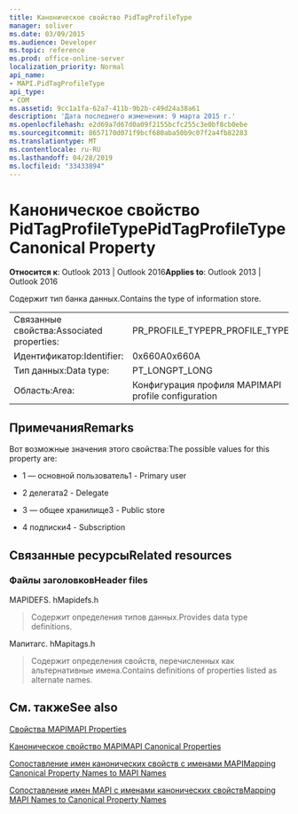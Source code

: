 ```yaml
---
title: Каноническое свойство PidTagProfileType
manager: soliver
ms.date: 03/09/2015
ms.audience: Developer
ms.topic: reference
ms.prod: office-online-server
localization_priority: Normal
api_name:
- MAPI.PidTagProfileType
api_type:
- COM
ms.assetid: 9cc1a1fa-62a7-411b-9b2b-c49d24a38a61
description: 'Дата последнего изменения: 9 марта 2015 г.'
ms.openlocfilehash: e2d69a7d67d0a09f2155bcfc255c3e0bf8cb0ebe
ms.sourcegitcommit: 8657170d071f9bcf680aba50b9c07f2a4fb82283
ms.translationtype: MT
ms.contentlocale: ru-RU
ms.lasthandoff: 04/28/2019
ms.locfileid: "33433894"
---
```

# <a name="pidtagprofiletype-canonical-property"></a><span data-ttu-id="391d8-103">Каноническое свойство PidTagProfileType</span><span class="sxs-lookup"><span data-stu-id="391d8-103">PidTagProfileType Canonical Property</span></span>

  
  
<span data-ttu-id="391d8-104">**Относится к**: Outlook 2013 | Outlook 2016</span><span class="sxs-lookup"><span data-stu-id="391d8-104">**Applies to**: Outlook 2013 | Outlook 2016</span></span> 
  
<span data-ttu-id="391d8-105">Содержит тип банка данных.</span><span class="sxs-lookup"><span data-stu-id="391d8-105">Contains the type of information store.</span></span>
  
|||
|:-----|:-----|
|<span data-ttu-id="391d8-106">Связанные свойства:</span><span class="sxs-lookup"><span data-stu-id="391d8-106">Associated properties:</span></span>  <br/> |<span data-ttu-id="391d8-107">PR_PROFILE_TYPE</span><span class="sxs-lookup"><span data-stu-id="391d8-107">PR_PROFILE_TYPE</span></span>  <br/> |
|<span data-ttu-id="391d8-108">Идентификатор:</span><span class="sxs-lookup"><span data-stu-id="391d8-108">Identifier:</span></span>  <br/> |<span data-ttu-id="391d8-109">0x660A</span><span class="sxs-lookup"><span data-stu-id="391d8-109">0x660A</span></span>  <br/> |
|<span data-ttu-id="391d8-110">Тип данных:</span><span class="sxs-lookup"><span data-stu-id="391d8-110">Data type:</span></span>  <br/> |<span data-ttu-id="391d8-111">PT_LONG</span><span class="sxs-lookup"><span data-stu-id="391d8-111">PT_LONG</span></span>  <br/> |
|<span data-ttu-id="391d8-112">Область:</span><span class="sxs-lookup"><span data-stu-id="391d8-112">Area:</span></span>  <br/> |<span data-ttu-id="391d8-113">Конфигурация профиля MAPI</span><span class="sxs-lookup"><span data-stu-id="391d8-113">MAPI profile configuration</span></span>  <br/> |
   
## <a name="remarks"></a><span data-ttu-id="391d8-114">Примечания</span><span class="sxs-lookup"><span data-stu-id="391d8-114">Remarks</span></span>

<span data-ttu-id="391d8-115">Вот возможные значения этого свойства:</span><span class="sxs-lookup"><span data-stu-id="391d8-115">The possible values for this property are:</span></span>
  
- <span data-ttu-id="391d8-116">1 — основной пользователь</span><span class="sxs-lookup"><span data-stu-id="391d8-116">1 - Primary user</span></span>
    
- <span data-ttu-id="391d8-117">2 делегата</span><span class="sxs-lookup"><span data-stu-id="391d8-117">2 - Delegate</span></span>
    
- <span data-ttu-id="391d8-118">3 — общее хранилище</span><span class="sxs-lookup"><span data-stu-id="391d8-118">3 - Public store</span></span>
    
- <span data-ttu-id="391d8-119">4 подписки</span><span class="sxs-lookup"><span data-stu-id="391d8-119">4 - Subscription</span></span>
    
## <a name="related-resources"></a><span data-ttu-id="391d8-120">Связанные ресурсы</span><span class="sxs-lookup"><span data-stu-id="391d8-120">Related resources</span></span>

### <a name="header-files"></a><span data-ttu-id="391d8-121">Файлы заголовков</span><span class="sxs-lookup"><span data-stu-id="391d8-121">Header files</span></span>

<span data-ttu-id="391d8-122">MAPIDEFS. h</span><span class="sxs-lookup"><span data-stu-id="391d8-122">Mapidefs.h</span></span>
  
> <span data-ttu-id="391d8-123">Содержит определения типов данных.</span><span class="sxs-lookup"><span data-stu-id="391d8-123">Provides data type definitions.</span></span>
    
<span data-ttu-id="391d8-124">Мапитагс. h</span><span class="sxs-lookup"><span data-stu-id="391d8-124">Mapitags.h</span></span>
  
> <span data-ttu-id="391d8-125">Содержит определения свойств, перечисленных как альтернативные имена.</span><span class="sxs-lookup"><span data-stu-id="391d8-125">Contains definitions of properties listed as alternate names.</span></span>
    
## <a name="see-also"></a><span data-ttu-id="391d8-126">См. также</span><span class="sxs-lookup"><span data-stu-id="391d8-126">See also</span></span>



[<span data-ttu-id="391d8-127">Свойства MAPI</span><span class="sxs-lookup"><span data-stu-id="391d8-127">MAPI Properties</span></span>](mapi-properties.md)
  
[<span data-ttu-id="391d8-128">Каноническое свойство MAPI</span><span class="sxs-lookup"><span data-stu-id="391d8-128">MAPI Canonical Properties</span></span>](mapi-canonical-properties.md)
  
[<span data-ttu-id="391d8-129">Сопоставление имен канонических свойств с именами MAPI</span><span class="sxs-lookup"><span data-stu-id="391d8-129">Mapping Canonical Property Names to MAPI Names</span></span>](mapping-canonical-property-names-to-mapi-names.md)
  
[<span data-ttu-id="391d8-130">Сопоставление имен MAPI с именами канонических свойств</span><span class="sxs-lookup"><span data-stu-id="391d8-130">Mapping MAPI Names to Canonical Property Names</span></span>](mapping-mapi-names-to-canonical-property-names.md)

